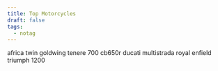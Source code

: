 ```yaml
---
title: Top Motorcycles
draft: false
tags:
  - notag
---
```


africa twin
goldwing
tenere 700
cb650r
ducati multistrada
royal enfield
triumph 1200

